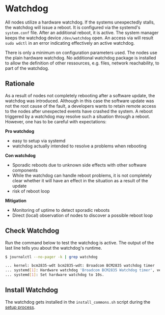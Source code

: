 # Watchdog

All nodes utilize a hardware watchdog. If the systems unexpectedly stalls, the watchdog will issue a reboot. It is configured via the systemd's `system.conf` file. After an additional reboot, it is active. The system manager keeps the watchdog device `/dev/watchdog` open. An access via will result `sudo wdctl` in an error indicating effectively an active watchdog. 

There is only a minimum on configuration parameters used. The nodes use the plain hardware watchdog. No additional watchdog package is installed to allow the definition of other ressources, e.g. files, network reachability, to part of the watchdog. 


## Rationale 

As a result of nodes not completely rebooting after a software update, the watchdog was introduced. Although in this case the software update was not the root cause of the fault, a developers wants to retain remote access to the nodes after unexpected events have crashed the system. A reboot triggered by a watchdog may resolve such a situation through a reboot. However, one has to be careful with expectations:
 
**Pro watchdog**

* easy to setup via systemd
* watchdog actually intended to resolve a problems when rebooting 

**Con watchdog**

* Sporadic reboots due to unknown side effects with other software components 
* While the watchdog can handle reboot problems, it is not completely clear whether it will have an effect in the situation as a result of the update 
* risk of reboot loop 

**Mitigation**

* Monitoring of uptime to detect sporadic reboots
* Direct (local) observation of nodes to discover a possible reboot loop


## Check Watchdog 

Run the command below to test the watchdog is active. The output of the last line tells you about the watchdog's runtime.

```bash
$ journalctl --no-pager -k | grep watchdog 

... kernel: bcm2835-wdt bcm2835-wdt: Broadcom BCM2835 watchdog timer
... systemd[1]: Hardware watchdog 'Broadcom BCM2835 Watchdog timer', version 0
... systemd[1]: Set hardware watchdog to 10s.
```

## Install Watchdog

The watchdog gets installed in the `install_commons.sh` script during the [setup process](raspi_setup_process.md).


